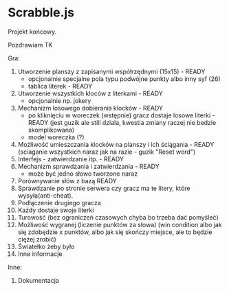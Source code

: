 # Scrabble.js
Projekt końcowy.

Pozdrawiam
TK

Gra:
1. Utworzenie planszy z zapisanymi współrzędnymi (15x15) - READY
    - opcjonalnie specjalne pola typu podwójne punkty albo inny syf (26)
    - tablica literek - READY
2. Utworzenie wszystkich kloców z literkami - READY
    - opcjonalnie np. jokery
3. Mechanizm losowego dobierania klocków - READY
    - po kliknięciu w woreczek (wstępnie) gracz dostaje losowe literki - READY (jest guzik ale still dziala, kwestia zmiany raczej nie bedzie skomplikowana)
    - model woreczka (?)
4. Możliwość umieszczania klocków na planszy i ich ściągania - READY (sciaganie wszystkich naraz jak na razie - guzik "Reset word")
5. Interfejs - zatwierdzanie itp. - READY
6. Mechanizm sprawdzania i zatwierdzania - READY
    - może być jedno słowo tworzone naraz
7. Porównywanie słów z bazą READY
8. Sprawdzanie po stronie serwera czy gracz ma te litery, które wysyła(anti-cheat).
8. Podłączenie drugiego gracza
9. Każdy dostaje swoje literki
10. Turowość (bez ograniczeń czasowych chyba bo trzeba dać pomyśleć)
11. Możliwość wygranej (liczenie punktów za słowa) (win condition albo jak się zdobędzie x punktów, albo jak się skończy miejsce, ale to będzie ciężej zrobić)
12. Światełko żeby było
13. Inne informacje

Inne:
1. Dokumentacja
